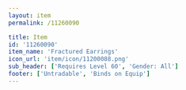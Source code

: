 ```yaml
---
layout: item
permalink: /11260090

title: Item
id: '11260090'
item_name: 'Fractured Earrings'
icon_url: 'item/icon/11200088.png'
sub_header: ['Requires Level 60', 'Gender: All']
footer: ['Untradable', 'Binds on Equip']
---
```

